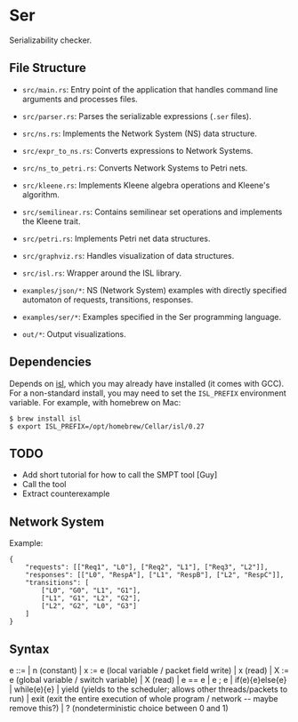 # Ser

Serializability checker.

## File Structure

- `src/main.rs`: Entry point of the application that handles command line arguments and processes files.
- `src/parser.rs`: Parses the serializable expressions (`.ser` files).
- `src/ns.rs`: Implements the Network System (NS) data structure.
- `src/expr_to_ns.rs`: Converts expressions to Network Systems.
- `src/ns_to_petri.rs`: Converts Network Systems to Petri nets.
- `src/kleene.rs`: Implements Kleene algebra operations and Kleene's algorithm.
- `src/semilinear.rs`: Contains semilinear set operations and implements the Kleene trait.
- `src/petri.rs`: Implements Petri net data structures.
- `src/graphviz.rs`: Handles visualization of data structures.
- `src/isl.rs`: Wrapper around the ISL library.

- `examples/json/*`: NS (Network System) examples with directly specified automaton of requests, transitions, responses.
- `examples/ser/*`: Examples specified in the Ser programming language.

- `out/*`: Output visualizations.

## Dependencies

Depends on [isl](https://libisl.sourceforge.io/), which you may already have
installed (it comes with GCC).  For a non-standard install, you may need to set
the `ISL_PREFIX` environment variable. For example, with homebrew on Mac:

```
$ brew install isl
$ export ISL_PREFIX=/opt/homebrew/Cellar/isl/0.27
```

## TODO

- Add short tutorial for how to call the SMPT tool [Guy]
- Call the tool
- Extract counterexample

## Network System

Example:

    {
        "requests": [["Req1", "L0"], ["Req2", "L1"], ["Req3", "L2"]],
        "responses": [["L0", "RespA"], ["L1", "RespB"], ["L2", "RespC"]],
        "transitions": [
            ["L0", "G0", "L1", "G1"],
            ["L1", "G1", "L2", "G2"],
            ["L2", "G2", "L0", "G3"]
        ]
    }

## Syntax

e ::=
  | n                     (constant) 
  | x := e                (local variable / packet field write)
  | x                     (read)
  | X := e                (global variable / switch variable)
  | X                     (read)
  | e == e
  | e ; e
  | if(e){e}else{e}
  | while(e){e}
  | yield                 (yields to the scheduler; allows other threads/packets to run)
  | exit                  (exit the entire execution of whole program / network -- maybe remove this?)
  | ?                     (nondeterministic choice between 0 and 1)
